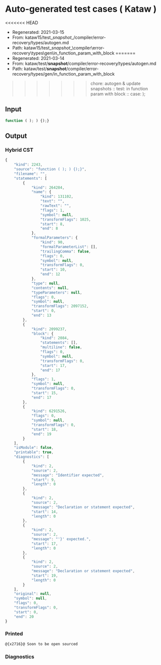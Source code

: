 # Auto-generated test cases ( Kataw )
<<<<<<< HEAD
- Regenerated: 2021-03-15
- From: kataw15/test\__snapshot__/compiler/error-recovery/types/autogen.md
- Path: kataw15/test\__snapshot__\compiler\error-recovery\types\gen\in_function_param_with_block
=======
- Regenerated: 2021-03-14
- From: kataw/test/__snapshot__/compiler/error-recovery/types/autogen.md
- Path: kataw/test/__snapshot__/compiler/error-recovery/types/gen/in_function_param_with_block
>>>>>>> chore: autogen & update snapshots
> :: test: in function param with block
> :: case: );
## Input

`````js
function ( ); ) {);}
`````

## Output

### Hybrid CST

```javascript
{
    "kind": 2243,
    "source": "function ( ); ) {);}",
    "filename": "",
    "statements": [
        {
            "kind": 264284,
            "name": {
                "kind": 131102,
                "text": "",
                "rawText": "",
                "flags": 1,
                "symbol": null,
                "transformFlags": 1025,
                "start": 8,
                "end": 8
            },
            "formalParameters": {
                "kind": 90,
                "formalParameterList": [],
                "trailingComma": false,
                "flags": 0,
                "symbol": null,
                "transformFlags": 0,
                "start": 10,
                "end": 12
            },
            "type": null,
            "contents": null,
            "typeParameters": null,
            "flags": 0,
            "symbol": null,
            "transformFlags": 2097152,
            "start": 0,
            "end": 13
        },
        {
            "kind": 2099237,
            "block": {
                "kind": 2084,
                "statements": [],
                "multiline": false,
                "flags": 0,
                "symbol": null,
                "transformFlags": 0,
                "start": 17,
                "end": 17
            },
            "flags": 1,
            "symbol": null,
            "transformFlags": 0,
            "start": 15,
            "end": 17
        },
        {
            "kind": 6291526,
            "flags": 0,
            "symbol": null,
            "transformFlags": 0,
            "start": 18,
            "end": 19
        }
    ],
    "isModule": false,
    "printable": true,
    "diagnostics": [
        {
            "kind": 2,
            "source": 2,
            "message": "Identifier expected",
            "start": 9,
            "length": 0
        },
        {
            "kind": 2,
            "source": 2,
            "message": "Declaration or statement expected",
            "start": 14,
            "length": 0
        },
        {
            "kind": 2,
            "source": 2,
            "message": "'}' expected.",
            "start": 17,
            "length": 0
        },
        {
            "kind": 2,
            "source": 2,
            "message": "Declaration or statement expected",
            "start": 19,
            "length": 0
        }
    ],
    "original": null,
    "symbol": null,
    "flags": 0,
    "transformFlags": 0,
    "start": 0,
    "end": 20
}
```

### Printed

```javascript
@{x2716}@ Soon to be open sourced
```

### Diagnostics

```javascript

```

